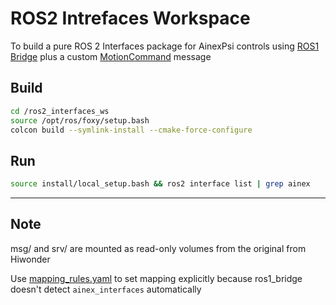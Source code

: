 # ROS2 Intrefaces Workspace

To build a pure ROS 2 Interfaces package for AinexPsi controls using [ROS1 Bridge](../bridge_ws/) plus a custom [MotionCommand](./src/ainex_interfaces/msg/) message

## Build

```bash
cd /ros2_interfaces_ws
source /opt/ros/foxy/setup.bash
colcon build --symlink-install --cmake-force-configure 
```

## Run

```bash
source install/local_setup.bash && ros2 interface list | grep ainex
```

----

## Note

msg/ and srv/ are mounted as read-only volumes from the original from Hiwonder

Use [mapping_rules.yaml](./src/ainex_interfaces/mapping_rules.yaml) to set mapping explicitly because ros1_bridge doesn't detect `ainex_interfaces` automatically
